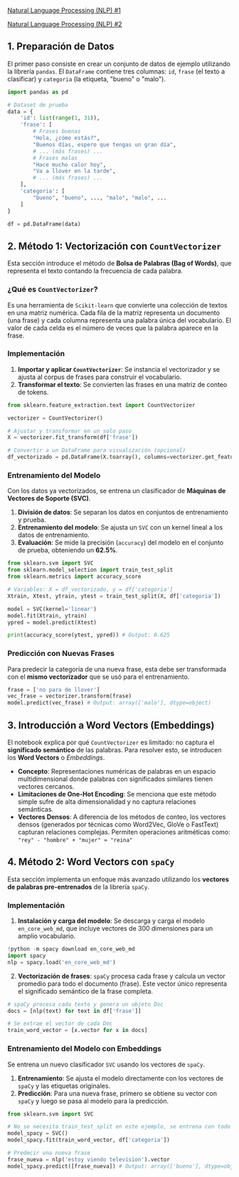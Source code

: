 [Natural Language Processing (NLP) #1](https://www.youtube.com/watch?v=Tg1MjMIVArc&t=97s)

[Natural Language Processing (NLP) #2](https://www.youtube.com/watch?v=RkYuH_K7Fx4)


## 1\. Preparación de Datos

El primer paso consiste en crear un conjunto de datos de ejemplo utilizando la librería `pandas`. El `DataFrame` contiene tres columnas: `id`, `frase` (el texto a clasificar) y `categoria` (la etiqueta, "bueno" o "malo").

```python
import pandas as pd

# Dataset de prueba
data = {
    'id': list(range(1, 31)),
    'frase': [
        # Frases buenas
        "Hola, ¿cómo estás?",
        "Buenos días, espero que tengas un gran día",
        # ... (más frases) ...
        # Frases malas
        "Hace mucho calor hoy",
        "Va a llover en la tarde",
        # ... (más frases) ...
    ],
    'categoria': [
        "bueno", "bueno", ..., "malo", "malo", ...
    ]
}

df = pd.DataFrame(data)
```

## 2\. Método 1: Vectorización con `CountVectorizer`

Esta sección introduce el método de **Bolsa de Palabras (Bag of Words)**, que representa el texto contando la frecuencia de cada palabra.

### ¿Qué es `CountVectorizer`?

Es una herramienta de `Scikit-learn` que convierte una colección de textos en una matriz numérica. Cada fila de la matriz representa un documento (una frase) y cada columna representa una palabra única del vocabulario. El valor de cada celda es el número de veces que la palabra aparece en la frase.

### Implementación

1.  **Importar y aplicar `CountVectorizer`**: Se instancia el vectorizador y se ajusta al corpus de frases para construir el vocabulario.
2.  **Transformar el texto**: Se convierten las frases en una matriz de conteo de tokens.

<!-- end list -->

```python
from sklearn.feature_extraction.text import CountVectorizer

vectorizer = CountVectorizer()

# Ajustar y transformar en un solo paso
X = vectorizer.fit_transform(df['frase'])

# Convertir a un DataFrame para visualización (opcional)
df_vectorizado = pd.DataFrame(X.toarray(), columns=vectorizer.get_feature_names_out())
```

### Entrenamiento del Modelo

Con los datos ya vectorizados, se entrena un clasificador de **Máquinas de Vectores de Soporte (SVC)**.

1.  **División de datos**: Se separan los datos en conjuntos de entrenamiento y prueba.
2.  **Entrenamiento del modelo**: Se ajusta un `SVC` con un kernel lineal a los datos de entrenamiento.
3.  **Evaluación**: Se mide la precisión (`accuracy`) del modelo en el conjunto de prueba, obteniendo un **62.5%**.

<!-- end list -->

```python
from sklearn.svm import SVC
from sklearn.model_selection import train_test_split
from sklearn.metrics import accuracy_score

# Variables: X = df_vectorizado, y = df['categoria']
Xtrain, Xtest, ytrain, ytest = train_test_split(X, df['categoria'])

model = SVC(kernel='linear')
model.fit(Xtrain, ytrain)
ypred = model.predict(Xtest)

print(accuracy_score(ytest, ypred)) # Output: 0.625
```

### Predicción con Nuevas Frases

Para predecir la categoría de una nueva frase, esta debe ser transformada con el **mismo vectorizador** que se usó para el entrenamiento.

```python
frase = ['no para de llover']
vec_frase = vectorizer.transform(frase)
model.predict(vec_frase) # Output: array(['malo'], dtype=object)
```

## 3\. Introducción a Word Vectors (Embeddings)

El notebook explica por qué `CountVectorizer` es limitado: no captura el **significado semántico** de las palabras. Para resolver esto, se introducen los **Word Vectors** o *Embeddings*.

  - **Concepto**: Representaciones numéricas de palabras en un espacio multidimensional donde palabras con significados similares tienen vectores cercanos.
  - **Limitaciones de One-Hot Encoding**: Se menciona que este método simple sufre de alta dimensionalidad y no captura relaciones semánticas.
  - **Vectores Densos**: A diferencia de los métodos de conteo, los vectores densos (generados por técnicas como Word2Vec, GloVe o FastText) capturan relaciones complejas. Permiten operaciones aritméticas como:
    `"rey" - "hombre" + "mujer" ≈ "reina"`

## 4\. Método 2: Word Vectors con `spaCy`

Esta sección implementa un enfoque más avanzado utilizando los **vectores de palabras pre-entrenados** de la librería `spaCy`.

### Implementación

1.  **Instalación y carga del modelo**: Se descarga y carga el modelo `en_core_web_md`, que incluye vectores de 300 dimensiones para un amplio vocabulario.

<!-- end list -->

```python
!python -m spacy download en_core_web_md
import spacy
nlp = spacy.load('en_core_web_md')
```

2.  **Vectorización de frases**: `spaCy` procesa cada frase y calcula un vector promedio para todo el documento (frase). Este vector único representa el significado semántico de la frase completa.

<!-- end list -->

```python
# spaCy procesa cada texto y genera un objeto Doc
docs = [nlp(text) for text in df['frase']]

# Se extrae el vector de cada Doc
train_word_vector = [x.vector for x in docs]
```

### Entrenamiento del Modelo con Embeddings

Se entrena un nuevo clasificador `SVC` usando los vectores de `spaCy`.

1.  **Entrenamiento**: Se ajusta el modelo directamente con los vectores de `spaCy` y las etiquetas originales.
2.  **Predicción**: Para una nueva frase, primero se obtiene su vector con `spaCy` y luego se pasa al modelo para la predicción.

<!-- end list -->

```python
from sklearn.svm import SVC

# No se necesita train_test_split en este ejemplo, se entrena con todo el dataset
model_spacy = SVC()
model_spacy.fit(train_word_vector, df['categoria'])

# Predecir una nueva frase
frase_nueva = nlp('estoy viendo television').vector
model_spacy.predict([frase_nueva]) # Output: array(['bueno'], dtype=object)
```
